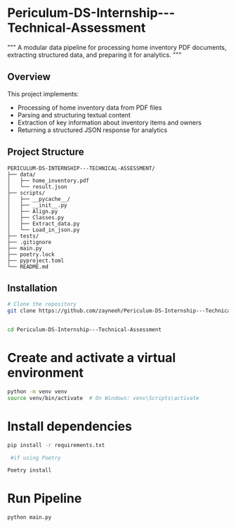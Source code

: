 # Periculum-DS-Internship---Technical-Assessment

"""
A modular data pipeline for processing home inventory PDF documents,
extracting structured data, and preparing it for analytics.
"""

## Overview


This project implements:
- Processing of home inventory data from PDF files
- Parsing and structuring textual content
- Extraction of key information about inventory items and owners
- Returning a structured JSON response for analytics


## Project Structure
```text
PERICULUM-DS-INTERNSHIP---TECHNICAL-ASSESSMENT/
├── data/
│   ├── home_inventory.pdf
│   └── result.json
├── scripts/
│   ├── __pycache__/
│   ├── __init__.py
│   ├── Align.py
│   ├── Classes.py
│   ├── Extract_data.py
│   └── Load_in_json.py
├── tests/
├── .gitignore
├── main.py
├── poetry.lock
├── pyproject.toml
└── README.md
```

## Installation

```bash
# Clone the repository
git clone https://github.com/zayneeh/Periculum-DS-Internship---Technical-Assessment.git


cd Periculum-DS-Internship---Technical-Assessment
```

# Create and activate a virtual environment
```bash
python -m venv venv
source venv/bin/activate  # On Windows: venv\Scripts\activate
```
# Install dependencies
```bash
pip install -r requirements.txt

 #if using Poetry 

Poetry install
```

# Run Pipeline 
```bash
python main.py
```